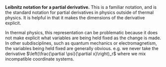 **Leibnitz notation for a partial derivative.**  This is a familiar
notation, and is the standard notation for partial derivatives in
physics outside of thermal physics.  It is helpful in that it makes
the dimensions of the derivative explicit.

In thermal physics, this representation can be problematic because it
does not make explicit what variables are being held fixed as the
change is made.  In other subdisciplines, such as quantum mechanics or
electromagnetism, the variables being held fixed are generally
obvious.  e.g. we never take the derivative $\left(\frac{\partial
\psi}{\partial x}\right)_r$ where we mix incompatible coordinate
systems.
